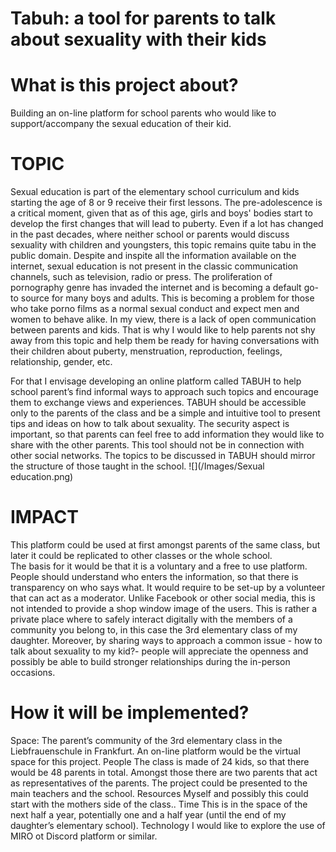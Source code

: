 # Tabuh: a tool for parents to talk about sexuality with their kids
# What is this project about? #
Building an on-line platform for school parents who would like to support/accompany the sexual education of their kid.
# TOPIC #
Sexual education is part of the elementary school curriculum and kids starting the age of 8 or 9 receive their first lessons. The pre-adolescence is a critical moment, given that as of this age, girls and boys' bodies start to develop the first changes that will lead to puberty. 
Even if a lot has changed in the past decades, where neither school or parents would discuss sexuality with children and youngsters, this topic remains quite tabu in the public domain. Despite and inspite all the information available on the internet, sexual education is not present in the classic communication channels, such as television, radio or press. The proliferation of pornography genre has invaded the internet and is becoming a default go-to source for many boys and adults. This is becoming a problem for those who take porno films as a normal sexual conduct and expect men and women to behave alike.
In my view, there is a lack of open communication between parents and kids. That is why I would like to help parents not shy away from this topic and help them be ready for having conversations with their children about puberty, menstruation, reproduction, feelings, relationship, gender, etc. 

For that I envisage developing an online platform called TABUH to help school parent’s find informal ways to approach such topics and encourage them to exchange views and experiences. TABUH should be accessible only to the parents of the class and be a simple and intuitive tool to present tips and ideas on how to talk about sexuality. 
The security aspect is important, so that parents can feel free to add information they would like to share with the other parents. This tool should not be in connection with other social networks. 
The topics to be discussed in TABUH should mirror the structure of those taught in the school.
![](/Images/Sexual education.png)

# IMPACT #
This platform could be used at first amongst parents of the same class, but later it could be replicated to other classes or the whole school.  
The basis for it would be that it is a voluntary and a free to use platform. People should understand who enters the information, so that there is transparency on who says what. It would require to be set-up by a volunteer that can act as a moderator.
Unlike Facebook or other social media, this is not intended to provide a shop window image of the users. This is rather a private place where to safely interact digitally with the members of a community you belong to, in this case the 3rd elementary class of my daughter. 
Moreover, by sharing ways to approach a common issue - how to talk about sexuality to my kid?-  people will appreciate the openness and possibly be able to build stronger relationships during the in-person occasions. 
# How it will be implemented?
Space: 
  The parent’s community of the 3rd elementary class in the Liebfrauenschule in Frankfurt. An on-line platform would be the virtual space for this project.
People 
  The class is made of 24 kids, so that there would be 48 parents in total. Amongst those there are two parents that act as representatives of the parents. The project could be presented to the main teachers and the school.
Resources
  Myself and possibly this could start with the mothers side of the class..
Time 
  This is in the space of the next half a year, potentially one and a half year (until the end of my daughter’s elementary school).
Technology
  I would like to explore the use of MIRO ot Discord platform or similar.
